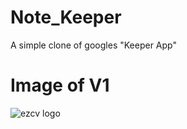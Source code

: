 # Note_Keeper
A simple clone of googles "Keeper App"


# Image of V1

![ezcv logo](https://github.com/LemuelBenitez/Note_Keeper/blob/main/Screenshot%202024-06-09%20at%209.36.15%E2%80%AFPM.png)
